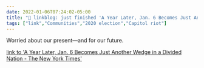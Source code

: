 ```yaml
---
date: 2022-01-06T07:24:02-05:00
title: "🔗 linkblog: just finished 'A Year Later, Jan. 6 Becomes Just Another Wedge in a Divided Nation - The New York Times'"
tags: ["link","Communities","2020 election","Capitol riot"]
---
```

Worried about our present—and for our future.
 
[link to 'A Year Later, Jan. 6 Becomes Just Another Wedge in a Divided Nation - The New York Times'](https://www.nytimes.com/2022/01/06/us/politics/jan-6-capitol-riot-aftermath.html)

